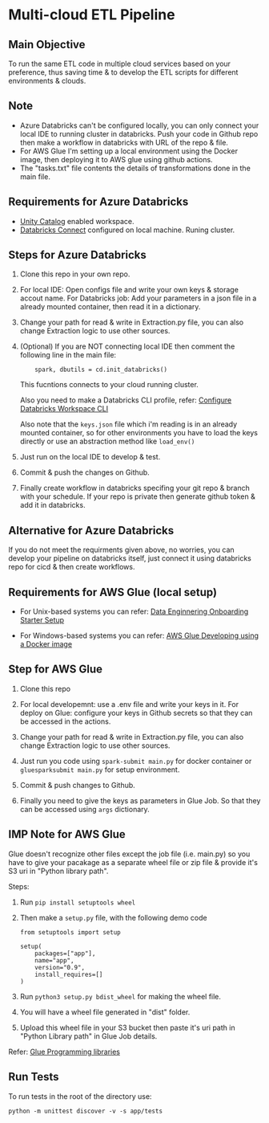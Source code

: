 # Multi-cloud ETL Pipeline

## Main Objective

To run the same ETL code in multiple cloud services based on your preference, thus saving time & to develop the ETL scripts for different environments & clouds.

## Note

- Azure Databricks can't be configured locally, you can only connect your local IDE to running cluster in databricks. Push your code in Github repo then make a workflow in databricks with URL of the repo & file.
- For AWS Glue I'm setting up a local environment using the Docker image, then deploying it to AWS glue using github actions.
- The "tasks.txt" file contents the details of transformations done in the main file.

## Requirements for Azure Databricks
- [Unity Catalog](https://learn.microsoft.com/en-us/azure/databricks/data-governance/unity-catalog/enable-workspaces) enabled workspace.
- [Databricks Connect](https://learn.microsoft.com/en-us/azure/databricks/dev-tools/databricks-connect/python/install) configured on local machine. Runing cluster.

## Steps for Azure Databricks

1. Clone this repo in your own repo.

2. For local IDE: Open configs file and write your own keys & storage accout name.
For Databricks job: Add your parameters in a json file in a already mounted container, then read it in a dictionary.

3. Change your path for read & write in Extraction.py file, you can also change Extraction logic to use other sources.

4. (Optional) If you are NOT connecting local IDE then comment the following line in the main file:
    ```
        spark, dbutils = cd.init_databricks()
    ```
    This fucntions connects to your cloud running cluster.

    Also you need to make a Databricks CLI profile, refer: [Configure Databricks Workspace CLI](https://www.youtube.com/watch?v=h4L064NfMV0&ab_channel=WafaStudies)
    
    Also note that the ```keys.json``` file which i'm reading is in an already mounted container, so for other environments you have to load the keys directly or use an abstraction method like ```load_env()```
   
5. Just run on the local IDE to develop & test.

6. Commit & push the changes on Github.

7. Finally create workflow in databricks specifing your git repo & branch with your schedule. If your repo is private then generate github token & add it in databricks.

## Alternative for Azure Databricks

If you do not meet the requirments given above, no worries, you can develop your pipeline on databricks itself, just connect it using databricks repo for cicd & then create workflows.

## Requirements for AWS Glue (local setup)

- For Unix-based systems you can refer: [Data Enginnering Onboarding Starter Setup](https://github.com/wednesday-solutions/Data-Engineering-Onboarding-Starter#setup)

- For Windows-based systems you can refer: [AWS Glue Developing using a Docker image](https://docs.aws.amazon.com/glue/latest/dg/aws-glue-programming-etl-libraries.html#develop-local-docker-image)

## Step for AWS Glue

1. Clone this repo

2. For local developemnt: use a .env file and write your keys in it.
For deploy on Glue: configure your keys in Github secrets so that they can be accessed in the actions.

3. Change your path for read & write in Extraction.py file, you can also change Extraction logic to use other sources.

4. Just run you code using ```spark-submit main.py``` for docker container or ```gluesparksubmit main.py``` for setup environment.

5. Commit & push changes to Github.

6. Finally you need to give the keys as parameters in Glue Job. So that they can be accessed using ```args``` dictionary.

## IMP Note for AWS Glue

Glue doesn't recognize other files except the job file (i.e. main.py) so you have to give your pacakage as a separate wheel file or zip file & provide it's S3 uri in "Python library path".

Steps:

1. Run ```pip install setuptools wheel```

2. Then make a ```setup.py``` file, with the following demo code
    ```
    from setuptools import setup

    setup(
        packages=["app"],
        name="app",
        version="0.9",
        install_requires=[]
    )
    ```

3. Run ```python3 setup.py bdist_wheel``` for making the wheel file.

4. You will have a wheel file generated in "dist" folder.

5. Upload this wheel file in your S3 bucket then paste it's uri path in "Python Library path" in Glue Job details.

Refer: [Glue Programming libraries](https://docs.aws.amazon.com/glue/latest/dg/aws-glue-programming-python-libraries.html)

## Run Tests

To run tests in the root of the directory use:

    python -m unittest discover -v -s app/tests
